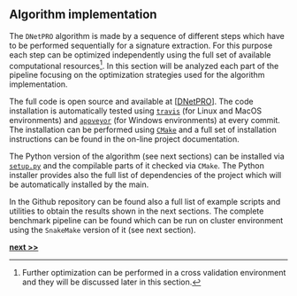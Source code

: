 ## Algorithm implementation

The `DNetPRO` algorithm is made by a sequence of different steps which have to be performed sequentially for a signature extraction.
For this purpose each step can be optimized independently using the full set of available computational resources[^1].
In this section will be analyzed each part of the pipeline focusing on the optimization strategies used for the algorithm implementation.

The full code is open source and available at [[DNetPRO](https://github.com/Nico-Curti/DNetPRO)].
The code installation is automatically tested using [`travis`](https://github.com/Nico-Curti/DNetPRO/blob/master/.travis.yml
) (for Linux and MacOS environments) and [`appveyor`](https://github.com/Nico-Curti/DNetPRO/blob/master/appveyor.yml) (for Windows environments) at every commit.
The installation can be performed using [`CMake`](https://github.com/Nico-Curti/DNetPRO/blob/master/CMakeLists.txt) and a full set of installation instructions can be found in the on-line project documentation.

The Python version of the algorithm (see next sections) can be installed via [`setup.py`](https://github.com/Nico-Curti/DNetPRO/blob/master/setup.py) and the compilable parts of it checked via `CMake`.
The Python installer provides also the full list of dependencies of the project which will be automatically installed by the main.

In the Github repository can be found also a full list of example scripts and utilities to obtain the results shown in the next sections.
The complete benchmark pipeline can be found which can be run on cluster environment using the `SnakeMake` version of it (see next section).

[^1]: Further optimization can be performed in a cross validation environment and they will be discussed later in this section.


[**next >>**](./Couples.md)
